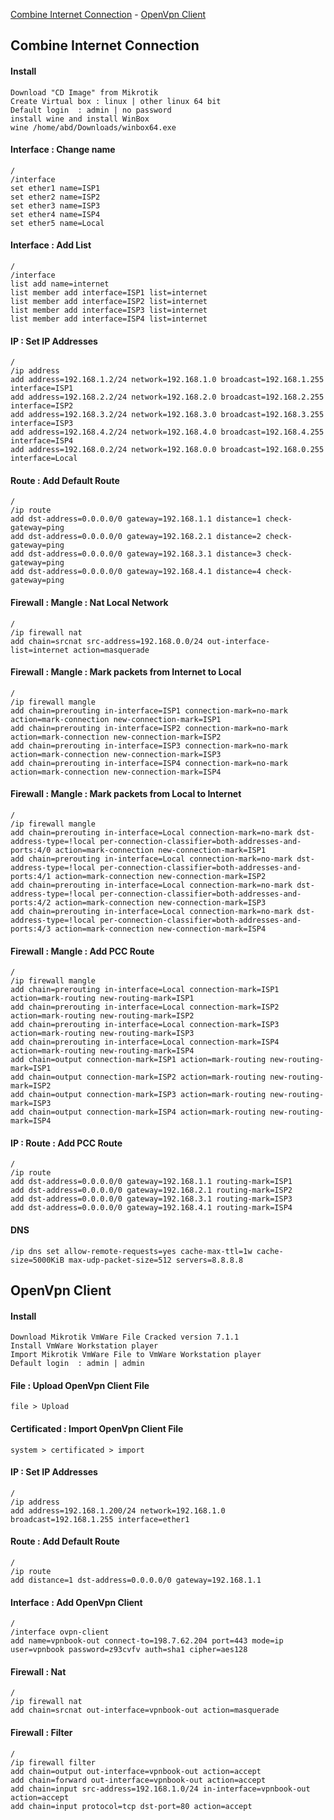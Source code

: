 <a href="#combine-internet-connection">Combine Internet Connection</a> - 
<a href="#openvpn-client">OpenVpn Client</a>



<!-----------------------------------------------------------Combine Internet Connection----------------------------------------------------------->
<div class="md5"></div>

## Combine Internet Connection

#### <span class="red">Install</span>

	Download "CD Image" from Mikrotik
	Create Virtual box : linux | other linux 64 bit
	Default login  : admin | no password
	install wine and install WinBox
	wine /home/abd/Downloads/winbox64.exe

#### <span class="red">Interface : Change name</span>

	/
	/interface
	set ether1 name=ISP1
	set ether2 name=ISP2
	set ether3 name=ISP3
	set ether4 name=ISP4
    set ether5 name=Local

#### <span class="red">Interface : Add List</span>

	/
	/interface
	list add name=internet
	list member add interface=ISP1 list=internet
	list member add interface=ISP2 list=internet
	list member add interface=ISP3 list=internet
	list member add interface=ISP4 list=internet

#### <span class="red">IP : Set IP Addresses</span> 

	/
	/ip address
	add address=192.168.1.2/24 network=192.168.1.0 broadcast=192.168.1.255 interface=ISP1
	add address=192.168.2.2/24 network=192.168.2.0 broadcast=192.168.2.255 interface=ISP2
	add address=192.168.3.2/24 network=192.168.3.0 broadcast=192.168.3.255 interface=ISP3
	add address=192.168.4.2/24 network=192.168.4.0 broadcast=192.168.4.255 interface=ISP4
	add address=192.168.0.2/24 network=192.168.0.0 broadcast=192.168.0.255 interface=Local	

#### <span class="red">Route : Add Default Route</span> 

	/
	/ip route
	add dst-address=0.0.0.0/0 gateway=192.168.1.1 distance=1 check-gateway=ping
	add dst-address=0.0.0.0/0 gateway=192.168.2.1 distance=2 check-gateway=ping
	add dst-address=0.0.0.0/0 gateway=192.168.3.1 distance=3 check-gateway=ping
	add dst-address=0.0.0.0/0 gateway=192.168.4.1 distance=4 check-gateway=ping

#### <span class="red">Firewall : Mangle : Nat Local Network</span> 

	/	
	/ip firewall nat
	add chain=srcnat src-address=192.168.0.0/24 out-interface-list=internet action=masquerade

#### <span class="red">Firewall : Mangle : Mark packets from Internet to Local</span> 

	/	
	/ip firewall mangle
	add chain=prerouting in-interface=ISP1 connection-mark=no-mark action=mark-connection new-connection-mark=ISP1
	add chain=prerouting in-interface=ISP2 connection-mark=no-mark action=mark-connection new-connection-mark=ISP2
	add chain=prerouting in-interface=ISP3 connection-mark=no-mark action=mark-connection new-connection-mark=ISP3
	add chain=prerouting in-interface=ISP4 connection-mark=no-mark action=mark-connection new-connection-mark=ISP4

#### <span class="red">Firewall : Mangle : Mark packets from Local to Internet</span> 

	/	
	/ip firewall mangle
	add chain=prerouting in-interface=Local connection-mark=no-mark dst-address-type=!local per-connection-classifier=both-addresses-and-ports:4/0 action=mark-connection new-connection-mark=ISP1
	add chain=prerouting in-interface=Local connection-mark=no-mark dst-address-type=!local per-connection-classifier=both-addresses-and-ports:4/1 action=mark-connection new-connection-mark=ISP2
	add chain=prerouting in-interface=Local connection-mark=no-mark dst-address-type=!local per-connection-classifier=both-addresses-and-ports:4/2 action=mark-connection new-connection-mark=ISP3
	add chain=prerouting in-interface=Local connection-mark=no-mark dst-address-type=!local per-connection-classifier=both-addresses-and-ports:4/3 action=mark-connection new-connection-mark=ISP4

#### <span class="red">Firewall : Mangle : Add PCC Route</span> 

	/	
	/ip firewall mangle
	add chain=prerouting in-interface=Local connection-mark=ISP1 action=mark-routing new-routing-mark=ISP1
	add chain=prerouting in-interface=Local connection-mark=ISP2 action=mark-routing new-routing-mark=ISP2
	add chain=prerouting in-interface=Local connection-mark=ISP3 action=mark-routing new-routing-mark=ISP3
	add chain=prerouting in-interface=Local connection-mark=ISP4 action=mark-routing new-routing-mark=ISP4
	add chain=output connection-mark=ISP1 action=mark-routing new-routing-mark=ISP1
	add chain=output connection-mark=ISP2 action=mark-routing new-routing-mark=ISP2
	add chain=output connection-mark=ISP3 action=mark-routing new-routing-mark=ISP3
	add chain=output connection-mark=ISP4 action=mark-routing new-routing-mark=ISP4

#### <span class="red">IP : Route : Add PCC Route</span> 

	/
	/ip route
	add dst-address=0.0.0.0/0 gateway=192.168.1.1 routing-mark=ISP1
	add dst-address=0.0.0.0/0 gateway=192.168.2.1 routing-mark=ISP2
	add dst-address=0.0.0.0/0 gateway=192.168.3.1 routing-mark=ISP3
	add dst-address=0.0.0.0/0 gateway=192.168.4.1 routing-mark=ISP4

#### <span class="red">DNS</span>

	/ip dns set allow-remote-requests=yes cache-max-ttl=1w cache-size=5000KiB max-udp-packet-size=512 servers=8.8.8.8



<!-----------------------------------------------------------OpenVpn Client----------------------------------------------------------->
<div class="md1"></div>

## OpenVpn Client

#### <span class="red">Install</span>

	Download Mikrotik VmWare File Cracked version 7.1.1
	Install VmWare Workstation player 
	Import Mikrotik VmWare File to VmWare Workstation player
	Default login  : admin | admin

#### <span class="red">File : Upload OpenVpn Client File</span> 

	file > Upload

#### <span class="red">Certificated : Import OpenVpn Client File</span> 

	system > certificated > import

#### <span class="red">IP : Set IP Addresses</span> 

	/
	/ip address
	add address=192.168.1.200/24 network=192.168.1.0 broadcast=192.168.1.255 interface=ether1

#### <span class="red">Route : Add Default Route</span> 

	/
	/ip route
	add distance=1 dst-address=0.0.0.0/0 gateway=192.168.1.1 

#### <span class="red">Interface : Add OpenVpn Client</span> 

	/	
	/interface ovpn-client
	add name=vpnbook-out connect-to=198.7.62.204 port=443 mode=ip user=vpnbook password=z93cvfv auth=sha1 cipher=aes128

#### <span class="red">Firewall : Nat</span> 

	/	
	/ip firewall nat
	add chain=srcnat out-interface=vpnbook-out action=masquerade	

#### <span class="red">Firewall : Filter</span> 

	/
	/ip firewall filter
	add chain=output out-interface=vpnbook-out action=accept 
	add chain=forward out-interface=vpnbook-out action=accept
	add chain=input src-address=192.168.1.0/24 in-interface=vpnbook-out action=accept
	add chain=input protocol=tcp dst-port=80 action=accept